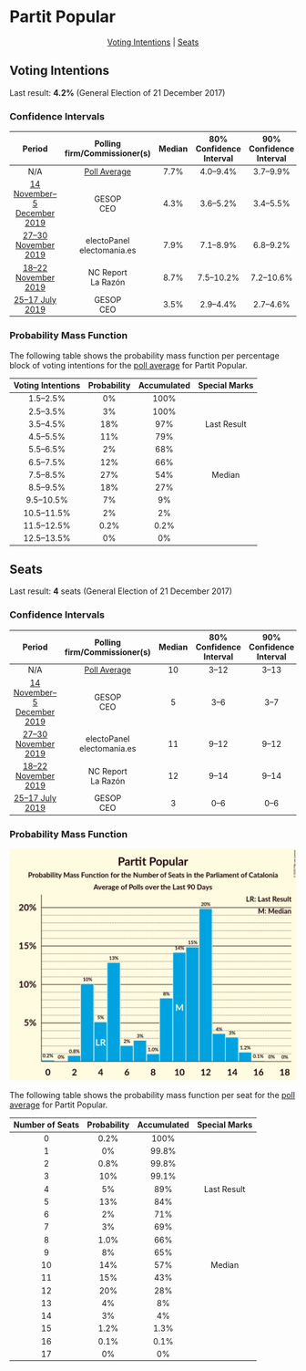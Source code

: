 # Partit Popular

<p align="center"><a href="#voting-intentions">Voting Intentions</a> | <a href="#seats">Seats</a></p>

## Voting Intentions

Last result: **4.2%** (General Election of 21 December 2017)

### Confidence Intervals

| Period     | Polling firm/Commissioner(s) | Median | 80% Confidence Interval | 90% Confidence Interval | 95% Confidence Interval | 99% Confidence Interval |
|:----------:|:----------------:|:-----------:|:-----------------------:|:-----------------------:|:-----------------------:|:-----------------------:|
| N/A | [Poll Average](average.html) | 7.7% | 4.0–9.4% | 3.7–9.9% | 3.5–10.4% | 3.1–11.2% |
| [14 November–5 December 2019](2019-12-05-GESOP.html) | GESOP <br> CEO | 4.3% | 3.6–5.2% | 3.4–5.5% | 3.2–5.7% | 2.9–6.2% |
| [27–30 November 2019](2019-11-30-electoPanel.html) | electoPanel <br> electomania.es | 7.9% | 7.1–8.9% | 6.8–9.2% | 6.6–9.5% | 6.2–10.0% |
| [18–22 November 2019](2019-11-22-NCReport.html) | NC Report <br> La Razón | 8.7% | 7.5–10.2% | 7.2–10.6% | 6.9–11.0% | 6.4–11.7% |
| [25–17 July 2019](2019-07-17-GESOP.html) | GESOP <br> CEO | 3.5% | 2.9–4.4% | 2.7–4.6% | 2.6–4.8% | 2.3–5.3% |

### Probability Mass Function

The following table shows the probability mass function per percentage block of voting intentions for the [poll average](average.html) for Partit Popular.

| Voting Intentions | Probability | Accumulated | Special Marks |
|:-----------------:|:-----------:|:-----------:|:-------------:|
| 1.5–2.5% | 0% | 100% |  |
| 2.5–3.5% | 3% | 100% |  |
| 3.5–4.5% | 18% | 97% | Last Result |
| 4.5–5.5% | 11% | 79% |  |
| 5.5–6.5% | 2% | 68% |  |
| 6.5–7.5% | 12% | 66% |  |
| 7.5–8.5% | 27% | 54% | Median |
| 8.5–9.5% | 18% | 27% |  |
| 9.5–10.5% | 7% | 9% |  |
| 10.5–11.5% | 2% | 2% |  |
| 11.5–12.5% | 0.2% | 0.2% |  |
| 12.5–13.5% | 0% | 0% |  |


## Seats

Last result: **4** seats (General Election of 21 December 2017)

### Confidence Intervals

| Period     | Polling firm/Commissioner(s) | Median | 80% Confidence Interval | 90% Confidence Interval | 95% Confidence Interval | 99% Confidence Interval |
|:----------:|:----------------:|:------:|:-----------------------:|:-----------------------:|:-----------------------:|:-----------------------:|
| N/A | [Poll Average](average.html) | 10 | 3–12 | 3–13 | 3–14 | 2–15 |
| [14 November–5 December 2019](2019-12-05-GESOP.html) | GESOP <br> CEO | 5 | 3–6 | 3–7 | 2–7 | 2–7 |
| [27–30 November 2019](2019-11-30-electoPanel.html) | electoPanel <br> electomania.es | 11 | 9–12 | 9–12 | 8–13 | 7–14 |
| [18–22 November 2019](2019-11-22-NCReport.html) | NC Report <br> La Razón | 12 | 9–14 | 9–14 | 9–15 | 7–15 |
| [25–17 July 2019](2019-07-17-GESOP.html) | GESOP <br> CEO | 3 | 0–6 | 0–6 | 0–6 | 0–6 |

### Probability Mass Function

![Graph with seats probability mass function not yet produced](average-seats-pmf-partitpopular.png "Seats Probability Mass Function")

The following table shows the probability mass function per seat for the [poll average](average.html) for Partit Popular.

| Number of Seats | Probability | Accumulated | Special Marks |
|:---------------:|:-----------:|:-----------:|:-------------:|
| 0 | 0.2% | 100% |  |
| 1 | 0% | 99.8% |  |
| 2 | 0.8% | 99.8% |  |
| 3 | 10% | 99.1% |  |
| 4 | 5% | 89% | Last Result |
| 5 | 13% | 84% |  |
| 6 | 2% | 71% |  |
| 7 | 3% | 69% |  |
| 8 | 1.0% | 66% |  |
| 9 | 8% | 65% |  |
| 10 | 14% | 57% | Median |
| 11 | 15% | 43% |  |
| 12 | 20% | 28% |  |
| 13 | 4% | 8% |  |
| 14 | 3% | 4% |  |
| 15 | 1.2% | 1.3% |  |
| 16 | 0.1% | 0.1% |  |
| 17 | 0% | 0% |  |


